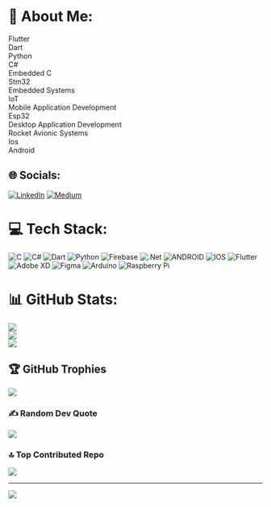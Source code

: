 # 💫 About Me:
Flutter<br>Dart<br>Python<br>C#<br>Embedded C<br>Stm32<br>Embedded Systems<br>IoT<br>Mobile Application Development<br>Esp32<br>Desktop Application Development<br>Rocket Avionic Systems<br>Ios<br>Android


## 🌐 Socials:
[![LinkedIn](https://img.shields.io/badge/LinkedIn-%230077B5.svg?logo=linkedin&logoColor=white)](https://linkedin.com/in/https://www.linkedin.com/in/alikperislam) [![Medium](https://img.shields.io/badge/Medium-%230077B5.svg?logo=medium&logoColor=grey)](https://medium.com/@developer.alikper) 

# 💻 Tech Stack:
![C](https://img.shields.io/badge/c-%2300599C.svg?style=for-the-badge&logo=c&logoColor=white) ![C#](https://img.shields.io/badge/c%23-%23239120.svg?style=for-the-badge&logo=c-sharp&logoColor=white) ![Dart](https://img.shields.io/badge/dart-%230175C2.svg?style=for-the-badge&logo=dart&logoColor=white) ![Python](https://img.shields.io/badge/python-3670A0?style=for-the-badge&logo=python&logoColor=ffdd54) ![Firebase](https://img.shields.io/badge/firebase-%23039BE5.svg?style=for-the-badge&logo=firebase) ![.Net](https://img.shields.io/badge/.NET-5C2D91?style=for-the-badge&logo=.net&logoColor=white) ![ANDROID](https://img.shields.io/badge/android-%2320232a.svg?style=for-the-badge&logo=android&logoColor=%a4c639) ![IOS](https://img.shields.io/badge/IOS-%2320232a.svg?style=for-the-badge&logo=apple&logoColor=white) ![Flutter](https://img.shields.io/badge/Flutter-%2302569B.svg?style=for-the-badge&logo=Flutter&logoColor=white) ![Adobe XD](https://img.shields.io/badge/Adobe%20XD-470137?style=for-the-badge&logo=Adobe%20XD&logoColor=#FF61F6) 	![Figma](https://img.shields.io/badge/figma-%23F24E1E.svg?style=for-the-badge&logo=figma&logoColor=white) ![Arduino](https://img.shields.io/badge/-Arduino-00979D?style=for-the-badge&logo=Arduino&logoColor=white) ![Raspberry Pi](https://img.shields.io/badge/-RaspberryPi-C51A4A?style=for-the-badge&logo=Raspberry-Pi)
# 📊 GitHub Stats:
![](https://github-readme-stats.vercel.app/api?username=alikperislam&theme=buefy&hide_border=true&include_all_commits=false&count_private=false)<br/>
![](https://github-readme-streak-stats.herokuapp.com/?user=alikperislam&theme=buefy&hide_border=true)<br/>
![](https://github-readme-stats.vercel.app/api/top-langs/?username=alikperislam&theme=buefy&hide_border=true&include_all_commits=false&count_private=false&layout=compact)

## 🏆 GitHub Trophies
![](https://github-profile-trophy.vercel.app/?username=alikperislam&theme=monokai&no-frame=false&no-bg=true&margin-w=4)

### ✍️ Random Dev Quote
![](https://quotes-github-readme.vercel.app/api?type=horizontal&theme=tokyonight)

### 🔝 Top Contributed Repo
![](https://github-contributor-stats.vercel.app/api?username=alikperislam&limit=5&theme=dark_dimmed&combine_all_yearly_contributions=true)

---
[![](https://visitcount.itsvg.in/api?id=alikperislam&icon=5&color=1)](https://visitcount.itsvg.in)

<!-- Proudly created with GPRM ( https://gprm.itsvg.in ) -->

